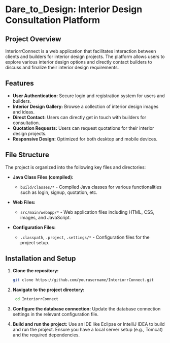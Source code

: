 # Dare_to_Design: Interior Design Consultation Platform

## Project Overview
InteriorrConnect is a web application that facilitates interaction between clients and builders for interior design projects. The platform allows users to explore various interior design options and directly contact builders to discuss and finalize their interior design requirements.

## Features
- **User Authentication:** Secure login and registration system for users and builders.
- **Interior Design Gallery:** Browse a collection of interior design images and ideas.
- **Direct Contact:** Users can directly get in touch with builders for consultation.
- **Quotation Requests:** Users can request quotations for their interior design projects.
- **Responsive Design:** Optimized for both desktop and mobile devices.

## File Structure
The project is organized into the following key files and directories:

- **Java Class Files (compiled):**
  - `build/classes/*` - Compiled Java classes for various functionalities such as login, signup, quotation, etc.

- **Web Files:**
  - `src/main/webapp/*` - Web application files including HTML, CSS, images, and JavaScript.

- **Configuration Files:**
  - `.classpath`, `.project`, `.settings/*` - Configuration files for the project setup.

## Installation and Setup
1. **Clone the repository:**
   ```sh
   git clone https://github.com/yourusername/InteriorrConnect.git

2. **Navigate to the project directory:**
   ```sh
    cd InteriorrConnect

3. **Configure the database connection:**
      Update the database connection settings in the relevant configuration file.

4. **Build and run the project:**
      Use an IDE like Eclipse or IntelliJ IDEA to build and run the project. Ensure you have a local server setup (e.g., Tomcat) and the required 
      dependencies.   
